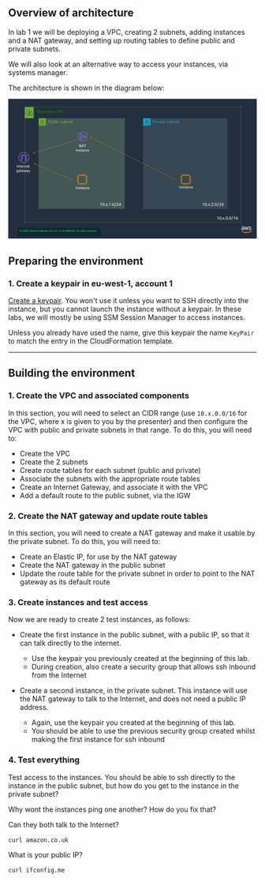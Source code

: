 ## Overview of architecture

In lab 1 we will be deploying a VPC, creating 2 subnets, adding instances and a NAT gateway, and setting up routing tables to define public and private subnets.

We will also look at an alternative way to access your instances, via systems manager.

The architecture is shown in the diagram below:

![Lab1 Architecture](img/lab1.png)

## Preparing the environment

### 1. Create a keypair in eu-west-1, account 1

[Create a keypair](https://docs.aws.amazon.com/AWSEC2/latest/UserGuide/ec2-key-pairs.html#having-ec2-create-your-key-pair). You won't use it unless you want to SSH directly into the instance, but you cannot launch the instance without a keypair. In these labs, we will mostly be using SSM Session Manager to access instances.

Unless you already have used the name, give this keypair the name `KeyPair` to match the entry in the CloudFormation template.

---

## Building the environment

### 1. Create the VPC and associated components

In this section, you will need to select an CIDR range (use `10.x.0.0/16` for the VPC, where x is given to you by the presenter) and then configure the VPC with public and private subnets in that range. To do this, you will need to:

- Create the VPC
- Create the 2 subnets
- Create route tables for each subnet (public and private)
- Associate the subnets with the appropriate route tables
- Create an Internet Gateway, and associate it with the VPC
- Add a default route to the public subnet, via the IGW

### 2. Create the NAT gateway and update route tables

In this section, you will need to create a NAT gateway and make it usable by the private subnet. To do this, you will need to:

- Create an Elastic IP, for use by the NAT gateway
- Create the NAT gateway in the public subnet
- Update the route table for the private subnet in order to point to the NAT gateway as its default route

### 3. Create instances and test access

Now we are ready to create 2 test instances, as follows:

- Create the first instance in the public subnet, with a public IP, so that it can talk directly to the internet. 
    - Use the keypair you previously created at the beginning of this lab.
    - During creation, also create a security group that allows ssh inbound from the Internet

- Create a second instance, in the private subnet. This instance will use the NAT gateway to talk to the Internet, and does not need a public IP address. 
    - Again, use the keypair you created at the beginning of this lab.
    - You should be able to use the previous security group created whilst making the first instance for ssh inbound

### 4. Test everything

Test access to the instances. You should be able to ssh directly to the instance in the public subnet, but how do you get to the instance in the private subnet?

Why wont the instances ping one another? How do you fix that?

Can they both talk to the Internet?
```
curl amazon.co.uk
```

What is your public IP?
```
curl ifconfig.me
```

